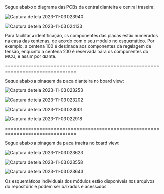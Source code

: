   Segue abaixo o diagrama das PCBs da central dianteira e central traseira:

![Captura de tela 2023-11-03 023940](https://github.com/UFPR-Baja-SAE/PCBs-2023/assets/108413478/aa58062a-c0e1-4c19-88bb-2ae22bb5bf20)


![Captura de tela 2023-11-03 024133](https://github.com/UFPR-Baja-SAE/PCBs-2023/assets/108413478/87839eca-f8ab-4317-bee8-ab8a5c8e01d0)


  Para facilitar a identificação, os componentes das placas estão numerados na casa das centenas, de acordo com o seu módulo no esquemático. Por exemplo, a centena 100 é destinada aos componentes da regulagem de tensão, enquanto a centena 200 é reservada para os componentes do MCU, e assim por diante.

===============================================================================


  Segue abaixo a pinagem da placa dianteira no board view:


  
![Captura de tela 2023-11-03 023253](https://github.com/UFPR-Baja-SAE/PCBs-2023/assets/108413478/004fa8b5-c5ad-4c2c-88e1-bebcbf12e9aa)

![Captura de tela 2023-11-03 023202](https://github.com/UFPR-Baja-SAE/PCBs-2023/assets/108413478/d231f516-2133-4b54-b003-a617f1c4faaa)

![Captura de tela 2023-11-03 023001](https://github.com/UFPR-Baja-SAE/PCBs-2023/assets/108413478/f5eb8eff-4be7-4ca9-b228-b0d14fb3000a)

![Captura de tela 2023-11-03 022918](https://github.com/UFPR-Baja-SAE/PCBs-2023/assets/108413478/936f3b57-ce7c-4794-b2d2-4e5a0cd2f364)

===============================================================================


 Segue abaixo a pinagem da placa traeira no board view:

![Captura de tela 2023-11-03 023623](https://github.com/UFPR-Baja-SAE/PCBs-2023/assets/108413478/b2aa1ec5-071d-4b76-9826-1e6a0d7f1516)

![Captura de tela 2023-11-03 023558](https://github.com/UFPR-Baja-SAE/PCBs-2023/assets/108413478/b0c88e79-9819-4a11-985c-12c7e974f314)

![Captura de tela 2023-11-03 023643](https://github.com/UFPR-Baja-SAE/PCBs-2023/assets/108413478/cc8f9c80-c8ca-4f3d-8b9d-4ac2f69bc369)


Os esquemáticos individuais dos módulos estão disponíveis nos arquivos do repositório e podem ser baixados e acessados
